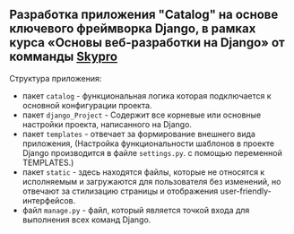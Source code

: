 ## Разработка приложения "Catalog" на основе ключевого фреймворка Django, в рамках курса «Основы веб-разработки на Django» от комманды [Skypro](https://sky.pro/?ysclid=lk17tjm7ku181693459)

Структура приложения:

- пакет `catalog` - функциональная логика которая подключается к основной конфигурации проекта.
- пакет `django_Project` - Содержит все корневые или основные настройки проекта, написанного на Django. 
- пакет `templates` - отвечает за формирование внешнего вида приложения, (Настройка функциональности шаблонов в проекте Django производится в файле `settings.py`. с помощью переменной TEMPLATES.)
- пакет `static` - здесь находятся файлы, которые не относятся к исполняемым и загружаются для пользователя без изменений, но отвечают за стилизацию страницы и отображения user-friendly-интерфейсов.
- файл `manage.py` - файл, который является точкой входа для выполнения всех команд Django. 
